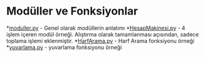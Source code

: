 # Modüller ve Fonksiyonlar
*[moduller.py](https://nodejs.org/) - Genel olarak modüllerin anlatımı
*[HesapMakinesi.py](https://google.com) - 4 işlem içeren modül örneği. Alıştırma olarak tamamlanması açısından, sadece toplama işlemi eklenmiştir.
*[HarfArama.py](https://google.com) - Harf Arama fonksiyonu örneği
*[yuvarlama.py](https://google.com) - yuvarlama fonksiyonu örneği